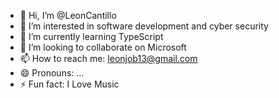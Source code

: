 - 👋 Hi, I’m @LeonCantillo
- 👀 I’m interested in software development and cyber security
- 🌱 I’m currently learning TypeScript
- 💞️ I’m looking to collaborate on Microsoft
- 📫 How to reach me: leonjob13@gmail.com
- 😄 Pronouns: ...
- ⚡ Fun fact: I Love Music
